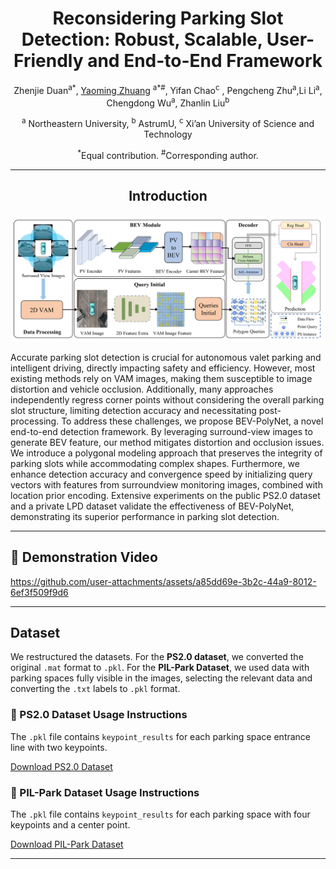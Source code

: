 <div align="center">
<h1> Reconsidering Parking Slot Detection: Robust, Scalable, User-Friendly
and End-to-End Framework </h1>

Zhenjie Duan<sup>a*</sup>, [Yaoming Zhuang](http://faculty.neu.edu.cn/zhuangyaoming/) <sup>a*#</sup>,  Yifan Chao<sup>c</sup> , Pengcheng Zhu<sup>a</sup>,Li Li<sup>a</sup>, Chengdong Wu<sup>a</sup>, Zhanlin Liu<sup>b</sup>

<sup>a</sup> Northeastern University,
<sup>b</sup> AstrumU,
<sup>c</sup> Xi’an University of Science and Technology


<sup>*</sup>Equal contribution. <sup>#</sup>Corresponding author.

 ---
## Introduction
<h4><!-- Project Short Description or Slogan --></h4></div>

![framework](/media/framework.png "framework")

Accurate parking slot detection is crucial for
autonomous valet parking and intelligent driving, directly
impacting safety and efficiency. However, most existing methods
rely on VAM images, making them susceptible to image distortion and vehicle occlusion. Additionally, many approaches
independently regress corner points without considering the
overall parking slot structure, limiting detection accuracy and
necessitating post-processing. To address these challenges, we
propose BEV-PolyNet, a novel end-to-end detection framework.
By leveraging surround-view images to generate BEV feature,
our method mitigates distortion and occlusion issues. We
introduce a polygonal modeling approach that preserves the
integrity of parking slots while accommodating complex shapes.
Furthermore, we enhance detection accuracy and convergence
speed by initializing query vectors with features from surroundview monitoring images, combined with location prior encoding.
Extensive experiments on the public PS2.0 dataset and a private
LPD dataset validate the effectiveness of BEV-PolyNet, demonstrating its superior performance in parking slot detection.

---

## 🎥 Demonstration Video

https://github.com/user-attachments/assets/a85dd69e-3b2c-44a9-8012-6ef3f509f9d6

---

## Dataset
We restructured the datasets. For the **PS2.0 dataset**, we converted the original `.mat` format to `.pkl`. For the **PIL-Park Dataset**, we used data with parking spaces fully visible in the images, selecting the relevant data and converting the `.txt` labels to `.pkl` format.

### 📁 PS2.0 Dataset Usage Instructions

The `.pkl` file contains `keypoint_results` for each parking space entrance line with two keypoints.

[Download PS2.0 Dataset](https://drive.google.com/file/d/1zR3kmKvUZg0l85NDVan_JVF_bEnaepPw/view?usp=sharing)

### 📁 PIL-Park Dataset Usage Instructions

The `.pkl` file contains `keypoint_results` for each parking space with four keypoints and a center point.

[Download PIL-Park Dataset](https://drive.google.com/file/d/1Ux4blvcuS9cxg3133NzYC1tekupLc44m/view?usp=sharing)

---

